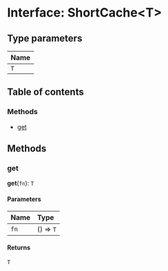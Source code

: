 # Interface: ShortCache\<T>

## Type parameters

| Name |
| :------ |
| `T` |

## Table of contents

### Methods

* [get](/en/auto-docs/editor/interfaces/ShortCache.md#get)

## Methods

### get

**get**(`fn`): `T`

#### Parameters

| Name | Type |
| :------ | :------ |
| `fn` | () => `T` |

#### Returns

`T`
